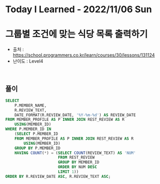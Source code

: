 # Today I Learned - 2022/11/06 Sun

# 그룹별 조건에 맞는 식당 목록 출력하기
- 출처 : https://school.programmers.co.kr/learn/courses/30/lessons/131124
- 난이도 : Level4
<br>

## 풀이
```sql
SELECT
    P.MEMBER_NAME,
    R.REVIEW_TEXT,
    DATE_FORMAT(R.REVIEW_DATE, '%Y-%m-%d') AS REVIEW_DATE
FROM MEMBER_PROFILE AS P INNER JOIN REST_REVIEW AS R
    USING(MEMBER_ID)
WHERE P.MEMBER_ID IN
    (SELECT P.MEMBER_ID
    FROM MEMBER_PROFILE AS P INNER JOIN REST_REVIEW AS R
        USING(MEMBER_ID)
    GROUP BY P.MEMBER_ID
    HAVING COUNT(*) = (SELECT COUNT(REVIEW_TEXT) AS 'NUM'
                       FROM REST_REVIEW
                       GROUP BY MEMBER_ID
                       ORDER BY NUM DESC
                       LIMIT 1))
ORDER BY R.REVIEW_DATE ASC, R.REVIEW_TEXT ASC;
```
